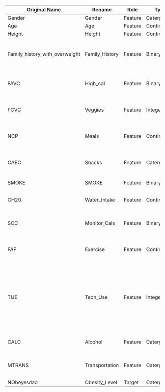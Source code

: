 | Original Name | Rename | Role | Type | Description |
|---------------|---------|---------------------------------|---------|-----------------------------|
| Gender | Gender | Feature | Catergorical | |
| Age | Age | Feature | Continuous | |
| Height | Height | Feature | Continuous | |
| Family_history_with_overweight | Family_History | Feature | Binary | Has a family member suffered or suffers from overweigt? |
| FAVC | High_cal | Feature | Binary | Do you eat high caloric food frequently? |
| FCVC | Veggies | Feature | Integer | Do you usually eat vegatables in your meals? |
| NCP | Meals | Feature | Continuous | How many main meals do you have daily? |
| CAEC | Snacks | Feature | Catergorical | Do you eat any food between meal? |
| SMOKE | SMOKE | Feature | Binary | Do you smoke? |
| CH20 | Water_Intake | Feature | Continuous | How much water do you drink daily? |
| SCC | Monitor_Cals | Feature | Binary | Do you monitor the calroies you eat daily? |
| FAF | Exercise | Feature | Continuous | How often do you have physical activity? |
| TUE | Tech_Use | Feature | Integer | How much time do you use technological devices such as cell phones, videogames, television, computer and others? |
| CALC | Alcohol | Feature | Catergorical | How often do you drink alcohol? |
| MTRANS | Transportation | Feature | Catergorical | Which transportation do you usually use? |
| NObeyesdad | Obesity_Level | Target | Catergorical | Obesity Level |

